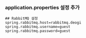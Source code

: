 ### application.properties 설정 추가
```properties
## RabbitMQ 설정
spring.rabbitmq.host=rabbitmq.deogi
spring.rabbitmq.username=guest
spring.rabbitmq.password=guest
```